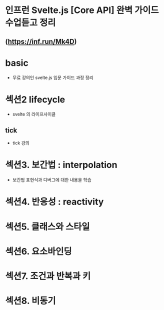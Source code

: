 # 인프런 Svelte.js [Core API] 완벽 가이드 수업듣고 정리 
## (https://inf.run/Mk4D)

# basic
- 무료 강의인 svelte.js 입문 가이드 과정 정리

# 섹션2 lifecycle
- svelte 의 라이프사이클
## tick
- tick 강의

# 섹션3. 보간법 : interpolation
- 보간법 표현식과 디버그에 대한 내용을 학습

# 섹션4. 반응성 : reactivity

# 섹션5. 클래스와 스타일

# 섹션6. 요소바인딩

# 섹션7. 조건과 반복과 키

# 섹션8. 비동기